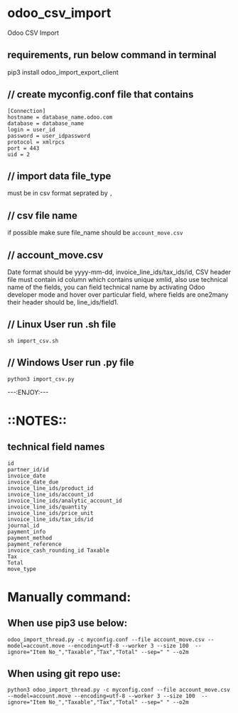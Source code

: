 # odoo_csv_import
Odoo CSV Import 

requirements, run below command in terminal
-------------------------------------------
pip3 install odoo_import_export_client


// create myconfig.conf file that contains
---------------------------------
```
[Connection]
hostname = database_name.odoo.com
database = database_name
login = user_id
password = user_idpassword
protocol = xmlrpcs
port = 443
uid = 2
```

// import data file_type
------------------------
must be in csv format seprated by `,`

// csv file name
----------------
if possible make sure file_name should be `account_move.csv`

// account_move.csv
-------------------
Date format should be yyyy-mm-dd, 
invoice_line_ids/tax_ids/id, 
CSV header file must contain id column which contains unique xmlid, also use technical name of the fields, 
you can field technical name by activating Odoo developer mode and hover over particular field, 
where fields are one2many their header should be, line_ids/field1.

// Linux User run .sh file
--------------------------
`sh import_csv.sh`


// Windows User run .py file
----------------------------
`python3 import_csv.py`

---:ENJOY:---


::NOTES::
=========
technical field names
---------------------
```
id
partner_id/id
invoice_date
invoice_date_due
invoice_line_ids/product_id
invoice_line_ids/account_id
invoice_line_ids/analytic_account_id
invoice_line_ids/quantity
invoice_line_ids/price_unit
invoice_line_ids/tax_ids/id
journal_id
payment_info
payment_method
payment_reference
invoice_cash_rounding_id Taxable
Tax
Total
move_type
```

Manually command:
=================

When use pip3 use below:
------------------------
`odoo_import_thread.py -c myconfig.conf --file account_move.csv --model=account.move --encoding=utf-8 --worker 3 --size 100  --ignore="Item No_","Taxable","Tax","Total" --sep=" " --o2m`

When using git repo use:
------------------------
`python3 odoo_import_thread.py -c myconfig.conf --file account_move.csv --model=account.move --encoding=utf-8 --worker 3 --size 100  --ignore="Item No_","Taxable","Tax","Total" --sep=" " --o2m`
